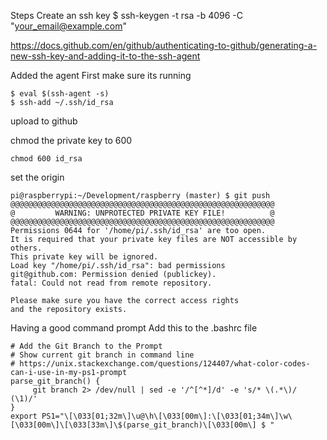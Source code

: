 Steps 
Create an ssh key
$ ssh-keygen -t rsa -b 4096 -C "your_email@example.com"

https://docs.github.com/en/github/authenticating-to-github/generating-a-new-ssh-key-and-adding-it-to-the-ssh-agent

Added the agent
First make sure its running
```
$ eval $(ssh-agent -s)
$ ssh-add ~/.ssh/id_rsa
```

upload to github

chmod the private key to 600

`chmod 600 id_rsa`

set the origin
```
pi@raspberrypi:~/Development/raspberry (master) $ git push
@@@@@@@@@@@@@@@@@@@@@@@@@@@@@@@@@@@@@@@@@@@@@@@@@@@@@@@@@@@
@         WARNING: UNPROTECTED PRIVATE KEY FILE!          @
@@@@@@@@@@@@@@@@@@@@@@@@@@@@@@@@@@@@@@@@@@@@@@@@@@@@@@@@@@@
Permissions 0644 for '/home/pi/.ssh/id_rsa' are too open.
It is required that your private key files are NOT accessible by others.
This private key will be ignored.
Load key "/home/pi/.ssh/id_rsa": bad permissions
git@github.com: Permission denied (publickey).
fatal: Could not read from remote repository.

Please make sure you have the correct access rights
and the repository exists.
```

Having a good command prompt
Add this to the .bashrc file
```
# Add the Git Branch to the Prompt
# Show current git branch in command line
# https://unix.stackexchange.com/questions/124407/what-color-codes-can-i-use-in-my-ps1-prompt
parse_git_branch() {
     git branch 2> /dev/null | sed -e '/^[^*]/d' -e 's/* \(.*\)/ (\1)/'
}
export PS1="\[\033[01;32m\]\u@\h\[\033[00m\]:\[\033[01;34m\]\w\[\033[00m\]\[\033[33m\]\$(parse_git_branch)\[\033[00m\] $ "

```


